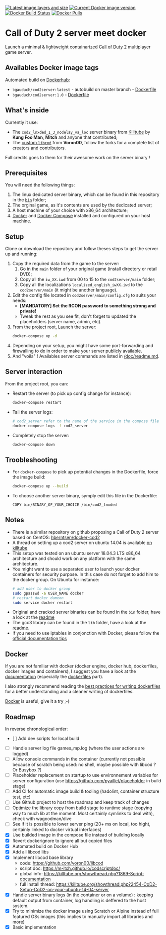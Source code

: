 [![Latest image layers and size](https://images.microbadger.com/badges/image/bgauduch/cod2server.svg)](https://microbadger.com/images/bgauduch/cod2server/) 
[![Current Docker image version](https://images.microbadger.com/badges/version/bgauduch/cod2server.svg)](https://hub.docker.com/r/bgauduch/cod2server/tags/)
[![Docker Build Status](https://img.shields.io/docker/cloud/build/bgauduch/cod2server.svg)](https://hub.docker.com/r/bgauduch/cod2server/builds/)
[![Docker Pulls](https://img.shields.io/docker/pulls/bgauduch/cod2server.svg)](https://hub.docker.com/r/bgauduch/cod2server/)

# Call of Duty 2 server meet docker
Launch a minimal & lightweight containarized [Call of Duty 2](https://en.wikipedia.org/wiki/Call_of_Duty_2) multiplayer game server.

## Availables Docker image tags
Automated build on [Dockerhub](https://hub.docker.com/r/bgauduch/cod2server):

* `bgauduch/cod2server:latest` - autobuild on master branch - [Dockerfile](https://github.com/bgauduch/call-of-duty-2-docker-server/blob/master/Dockerfile)
* `bgauduch/cod2server:1.0` - [Dockerfile](https://github.com/bgauduch/call-of-duty-2-docker-server/blob/v1.0/Dockerfile)

## What's inside
Currently it use:

* The `cod2_lnxded_1_3_nodelay_va_loc` server binary from [Killtube](https://killtube.org/showthread.php?1719-Latest-cod2-linux-binaries-(1-0-1-2-1-3)) by **Kung Foo Man**, **Mitch** and anyone that contributed;
* The [custom `libcod`](https://github.com/voron00/libcod) from **Voron00**, follow the forks for a complete list of creators and contributors.

Full credits goes to them for their awesome work on the server binary !

## Prerequisites
You will need the following things:

1. The linux dedicated server binary, which can be found in this repository in the [`bin`](https://github.com/bgauduch/call-of-duty-2-docker-server/tree/master/bin) folder;
1. The orginal game, as it's contents are used by the dedicated server;
1. A host machine of your choice with x86_64 architecture;
1. [Docker](https://docs.docker.com/install/linux/docker-ce/debian/) and [Docker Compose](https://docs.docker.com/compose/install/) installed and configured on your host machine.

## Setup
Clone or download the repository and follow theses steps to get the server up and running:

1. Copy the required data from the game to the server:
    1. Go in the `main` folder of your original game (install directory or retail DVD);
    1. Copy all the `iw_XX.iwd` from 00 to 15 to the `cod2server/main` folder;
    1. Copy all the localizations `localized_english_iwXX.iwd` to the `cod2server/main` (it might be another language).
1. Edit the config file located in `cod2server/main/config.cfg` to suits your needs:
   * **[MANDATORY] Set the RCON password to something strong and private!**
   * Tweak the rest as you see fit, don't forget to updated the placeholders (server name, admin, etc).
1. From the project root, Launch the server:
    ``` bash
    docker-compose up -d
    ```
1. Depending on your setup, you might have some port-forwarding and firewalling to do in order to make your server publicly available.
1. And "voila" ! Availables server commands are listed in [/doc/readme.md](doc/readme.md).

## Server interaction
From the project root, you can:

* Restart the server (to pick up config change for instance):
  ```bash
  docker-compose restart
  ```
* Tail the server logs:
  ```bash
  # cod2_server refer to the name of the service in the compose file
  docker-compose logs -f cod2_server
  ```
* Completely stop the server:
  ```bash
  docker-compose down
  ```

## Troobleshooting
* For `docker-compose` to pick up potential changes in the Dockerfile, force the image build:

  ``` bash
  docker-compose up --build
  ```
* To choose another server binary, symply edit this file in the Dockerfile:
  ```docker
  COPY bin/BINARY_OF_YOUR_CHOICE /bin/cod2_lnxded
  ```

## Notes

* There is a similar repository on github proposing a Call of Duty 2 server based on CentOS: [hberntsen/docker-cod2](https://github.com/hberntsen/docker-cod2)
* A thread on setting up a cod2 server on ubuntu 14.04 is available [on killtube](https://killtube.org/showthread.php?2454-Work-in-progress-Setup-CoD2-on-your-ubuntu-14-04-server)
* This setup was tested on an ubuntu server 18.04.3 LTS x86_64 architecture and should work on any platform with the same architecture.
* You might want to use a separated user to launch your docker containers for security purpose. In this case do not forget to add him to the docker group. On Ubuntu for instance:
  ```bash
  # add user to docker group
  sudo gpasswd -a USER_NAME docker
  # restart docker dameon
  sudo service docker restart
  ```
* Original and cracked server binaries can be found in the `bin` folder, have a look at the [readme](/bin/readme.md)
* The gcc3 library can be found in the `lib` folder, have a look at the [readme](/lib/readme.md).
* If you need to use iptables in conjonction with Docker, please follow the [official documentation tips](https://docs.docker.com/network/iptables/)

## Docker
If you are not familiar with docker (docker engine, docker hub, dockerfiles, docker images and containers), I suggest you have a look at the [documentation](https://docs.docker.com/) (especially the [dockerfiles](https://docs.docker.com/reference/builder/) part).

I also strongly recommend reading the [best practices for writing dockerfiles](https://docs.docker.com/articles/dockerfile_best-practices/) for a better understanding and a cleaner writing of dockerfiles.

[Docker](https://www.docker.com/) is useful, give it a try ;-)

## Roadmap
In reverse chronological order:

- [ ] Add dev scripts for local build
- [ ] Handle server log file games_mp.log (where the user actions are logged)
- [ ] Allow console commands in the container (currently not possible because of scratch being used: no shell, maybe possible with libcod ? Or Busybox ?)
- [ ] Placeholder replacement on startup to use environnement variables for server configuration (use https://github.com/pyaillet/placeholder in build stage)
- [ ] Add CI for automatic image build & tooling (hadolint, container structure test, etc)
- [ ] Use Github project to host the roadmap and keep track of changes
- [ ] Optimize the library copy from build stage to runtime stage (copying way to much lib at the moment. Most certainly symlinks to deal with), check with wagoodman/dive
- [ ] See if it is possible to lower server ping (20+ ms on local, too hight, certainly linked to docker virtual interfaces)
- [X] Use builded image in the compose file instead of building locally
- [X] Revert dockerignore to ignore all but copied files
- [X] Automated build on Docker Hub
- [X] Add all libcod libs
- [X] Implement libcod base library
    - code: https://github.com/voron00/libcod
    - script doc: https://m-itch.github.io/codscriptdoc/
    - global info: https://killtube.org/showthread.php?1869-Script-documentation
    - full install thread: https://killtube.org/showthread.php?2454-CoD2-Setup-CoD2-on-your-ubuntu-14-04-server
- [x] Handle server binary logs (in the container or on a volume) : keeping default output from container, log handling is deffered to the host system.
- [x]  Try to minimize the docker image using Scratch or Alpine instead of full featured OSs images (this implies to manually import all libraries and more)
- [X] Basic implementation
